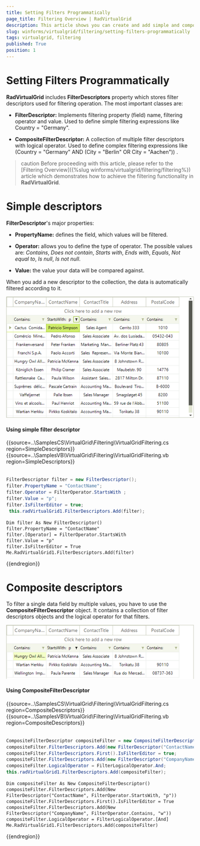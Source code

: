 ```yaml
---
title: Setting Filters Programmatically
page_title: Filtering Overview | RadVirtualGrid
description: This article shows you can create and add simple and composite filter descriptors in the code. 
slug: winforms/virtualgrid/filtering/setting-filters-programmatically
tags: virtualgrid, filtering
published: True
position: 1
---
```


# Setting Filters Programmatically

__RadVirtualGrid__ includes __FilterDescriptors__ property which stores filter descriptors used for filtering operation. The most important classes are:

* __FilterDescriptor:__ Implements filtering property (field) name, filtering operator and value. Used to define simple filtering expressions like Country = "Germany".

* __CompositeFilterDescriptor:__ A collection of multiple filter descriptors with logical operator. Used to define complex filtering expressions like (Country = "Germany" AND (City = "Berlin" OR City = "Aachen")) .

>caution Before proceeding with this article, please refer to the [Filtering Overview]({%slug winforms/virtualgrid/filtering/filtering%}) article which demonstrates how to achieve the filtering functionality in __RadVirtualGrid__.

# Simple descriptors

__FilterDescriptor__'s major properties:

* __PropertyName:__ defines the field, which values will be filtered.

* __Operator:__ allows you to define the type of operator. The possible values are: *Contains*, *Does not contain*, *Starts with*, *Ends with*, *Equals*, *Not equal to*, *Is null*, *Is not null*.

* __Value:__ the value your data will be compared against.

When you add a new descriptor to the collection, the data is automatically filtered according to it.

![virtualgrid-setting-filters-programmatically 001](images/setting-filters-programmatically001.png)

#### Using simple filter descriptor 

{{source=..\SamplesCS\VirtualGrid\Filtering\VirtualGridFiltering.cs region=SimpleDescriptors}} 
{{source=..\SamplesVB\VirtualGrid\Filtering\VirtualGridFiltering.vb region=SimpleDescriptors}}

````C#
            
FilterDescriptor filter = new FilterDescriptor();
filter.PropertyName = "ContactName";
filter.Operator = FilterOperator.StartsWith ;
filter.Value = "p";
filter.IsFilterEditor = true;
 this.radVirtualGrid1.FilterDescriptors.Add(filter);

````
````VB.NET
Dim filter As New FilterDescriptor()
filter.PropertyName = "ContactName"
filter.[Operator] = FilterOperator.StartsWith
filter.Value = "p"
filter.IsFilterEditor = True
Me.RadVirtualGrid1.FilterDescriptors.Add(filter)

```` 

{{endregion}}

# Composite descriptors

To filter a single data field by multiple values, you have to use the __CompositeFilterDescriptor__ object. It contains a collection of filter descriptors objects and the logical operator for that filters.


![virtualgrid-setting-filters-programmatically 002](images/setting-filters-programmatically002.png)

#### Using CompositeFilterDescriptor

{{source=..\SamplesCS\VirtualGrid\Filtering\VirtualGridFiltering.cs region=CompositeDescriptors}} 
{{source=..\SamplesVB\VirtualGrid\Filtering\VirtualGridFiltering.vb region=CompositeDescriptors}}

````C#
            
CompositeFilterDescriptor compositeFilter = new CompositeFilterDescriptor();
compositeFilter.FilterDescriptors.Add(new FilterDescriptor("ContactName", FilterOperator.StartsWith,"p"));
compositeFilter.FilterDescriptors.First().IsFilterEditor = true;
compositeFilter.FilterDescriptors.Add(new FilterDescriptor("CompanyName", FilterOperator.Contains, "w"));
compositeFilter.LogicalOperator = FilterLogicalOperator.And;
this.radVirtualGrid1.FilterDescriptors.Add(compositeFilter);

````
````VB.NET
Dim compositeFilter As New CompositeFilterDescriptor()
compositeFilter.FilterDescriptors.Add(New FilterDescriptor("ContactName", FilterOperator.StartsWith, "p"))
compositeFilter.FilterDescriptors.First().IsFilterEditor = True
compositeFilter.FilterDescriptors.Add(New FilterDescriptor("CompanyName", FilterOperator.Contains, "w"))
compositeFilter.LogicalOperator = FilterLogicalOperator.[And]
Me.RadVirtualGrid1.FilterDescriptors.Add(compositeFilter)

```` 

{{endregion}}
